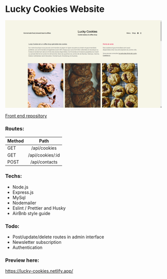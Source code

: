 # Lucky Cookies Website

![image](lucky.png?raw=true)

[Front end repository ](https://github.com/nicholas570/lucky-cookies)

### Routes:

| Method |       Path       |
| ------ | :--------------: |
| GET    |   /api/cookies   |
| GET    | /api/cookies/:id |
| POST   |  /api/contacts   |

### Techs:

- Node.js
- Express.js
- MySql
- Nodemailer
- Eslint / Prettier and Husky
- AirBnb style guide

### Todo:

- Post/update/delete routes in admin interface
- Newsletter subscription
- Authentication

### Preview here:

https://lucky-cookies.netlify.app/
